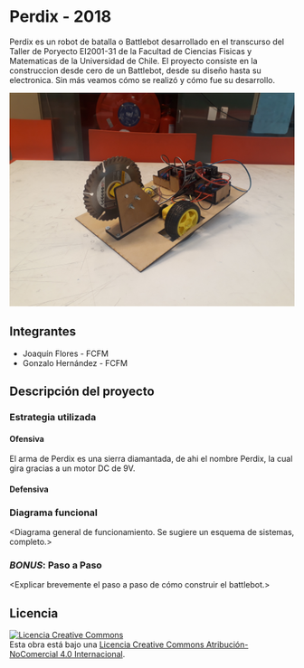 # Perdix - 2018
Perdix es un robot de batalla o Battlebot desarrollado en el transcurso del Taller de Poryecto EI2001-31 de la Facultad de Ciencias Fisicas y Matematicas de la Universidad de Chile. El proyecto consiste en la construccion desde cero de un Battlebot, desde su diseño hasta su electronica. Sin más veamos cómo se realizó y cómo fue su desarrollo. 


![Robot Ejemplo](/multimedia/VISTA_1_FINAL.jpg)



## Integrantes
- Joaquín Flores - FCFM
- Gonzalo Hernández - FCFM

## Descripción del proyecto

### Estrategia utilizada
#### Ofensiva
El arma de Perdix es una sierra diamantada, de ahi el nombre Perdix, la cual gira gracias a un motor DC de 9V. 

#### Defensiva
<Explicar el modo de defensa del robot.>

### Diagrama funcional
<Diagrama general de funcionamiento. Se sugiere un esquema de sistemas, completo.>

### *BONUS*: Paso a Paso
<Explicar brevemente el paso a paso de cómo construir el battlebot.>

## Licencia
<a rel="license" href="http://creativecommons.org/licenses/by-nc/4.0/"><img alt="Licencia Creative Commons" style="border-width:0" src="https://i.creativecommons.org/l/by-nc/4.0/88x31.png" /></a><br />Esta obra está bajo una <a rel="license" href="http://creativecommons.org/licenses/by-nc/4.0/">Licencia Creative Commons Atribución-NoComercial 4.0 Internacional</a>.

